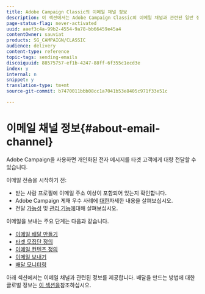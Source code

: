 ```yaml
---
title: Adobe Campaign Classic의 이메일 채널 정보
description: 이 섹션에서는 Adobe Campaign Classic의 이메일 채널과 관련된 일반 정보를 제공합니다.
page-status-flag: never-activated
uuid: aaef3c4a-99b2-4554-9a78-bb66459e45a4
contentOwner: sauviat
products: SG_CAMPAIGN/CLASSIC
audience: delivery
content-type: reference
topic-tags: sending-emails
discoiquuid: 88575757-ef1b-4247-88ff-6f355c1ecd3e
index: y
internal: n
snippet: y
translation-type: tm+mt
source-git-commit: b7470011bbb08cc1a7041b53e8405c971f33e51c

---
```



# 이메일 채널 정보{#about-email-channel}

Adobe Campaign을 사용하면 개인화된 전자 메시지를 타겟 고객에게 대량 전달할 수 있습니다.

이메일 전송을 시작하기 전:

* 받는 사람 프로필에 이메일 주소 이상이 포함되어 있는지 확인합니다.
* Adobe Campaign 게재 우수 사례에 [대한](https://docs.campaign.adobe.com/doc/AC/getting_started/EN/deliveryBestPractices.html)자세한 내용을 살펴보십시오.
* 전달 [가능성](../../delivery/using/about-deliverability.md) 및 [관리 기능에](https://helpx.adobe.com/campaign/kb/acc-deliverability.html)대해 살펴보십시오.

이메일을 보내는 주요 단계는 다음과 같습니다.

* [이메일 배달 만들기](../../delivery/using/creating-an-email-delivery.md)
* [타겟 모집단 정의](../../delivery/using/steps-defining-the-target-population.md)
* [이메일 컨텐츠 정의](../../delivery/using/defining-the-email-content.md)
* [이메일 보내기](../../delivery/using/sending-messages.md)
* [배달 모니터링](../../delivery/using/monitoring-a-delivery.md)

아래 섹션에서는 이메일 채널과 관련된 정보를 제공합니다. 배달을 만드는 방법에 대한 글로벌 정보는 [이 섹션을](../../delivery/using/steps-about-delivery-creation-steps.md)참조하십시오.